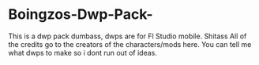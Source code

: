 # Boingzos-Dwp-Pack-
This is a dwp pack dumbass, dwps are for Fl Studio mobile. Shitass
All of the credits go to the creators of the characters/mods here.
You can tell me what dwps to make so i dont run out of ideas.
